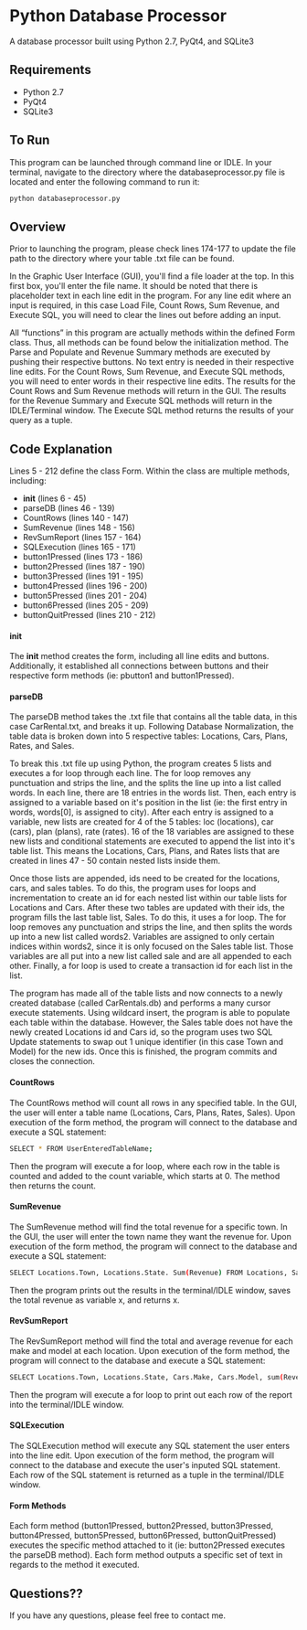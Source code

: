 # Python Database Processor

A database processor built using Python 2.7, PyQt4, and SQLite3

## Requirements
- Python 2.7
- PyQt4
- SQLite3

## To Run
This program can be launched through command line or IDLE. In your terminal, navigate to the directory where the databaseprocessor.py file is located and enter the following command to run it:
```sh
python databaseprocessor.py
```

## Overview
Prior to launching the program, please check lines 174-177 to update the file path to the directory where your table .txt file can be found.

In the Graphic User Interface (GUI), you'll find a file loader at the top. In this first box, you'll enter the file name. It should be noted that there is placeholder text in each line edit in the program. For any line edit where an input is required, in this case Load File, Count Rows, Sum Revenue, and Execute SQL, you will need to clear the lines out before adding an input.

All “functions” in this program are actually methods within the defined Form class. Thus, all methods can be found below the initialization method. The Parse and Populate and Revenue Summary methods are executed by pushing their respective buttons. No text entry is needed in their respective line edits. For the Count Rows, Sum Revenue, and Execute SQL methods, you will need to enter words in their respective line edits. The results for the Count Rows and Sum Revenue methods will return in the GUI. The results for the Revenue Summary and Execute SQL methods will return in the IDLE/Terminal window. The Execute SQL method returns the results of your query as a tuple.

## Code Explanation
Lines 5 - 212 define the class Form. Within the class are multiple methods, including:
- __init__ (lines 6 - 45)
- parseDB (lines 46 - 139)
- CountRows (lines 140 - 147)
- SumRevenue (lines 148 - 156)
- RevSumReport (lines 157 - 164)
- SQLExecution (lines 165 - 171)
- button1Pressed (lines 173 - 186)
- button2Pressed (lines 187 - 190)
- button3Pressed (lines 191 - 195)
- button4Pressed (lines 196 - 200)
- button5Pressed (lines 201 - 204)
- button6Pressed (lines 205 - 209)
- buttonQuitPressed (lines 210 - 212)

#### __init__
The __init__ method creates the form, including all line edits and buttons. Additionally, it established all connections between buttons and their respective form methods (ie: pbutton1 and button1Pressed). 

#### parseDB
The parseDB method takes the .txt file that contains all the table data, in this case CarRental.txt, and breaks it up. Following Database Normalization, the table data is broken down into 5 respective tables: Locations, Cars, Plans, Rates, and Sales.

To break this .txt file up using Python, the program creates 5 lists and executes a for loop through each line. The for loop removes any punctuation and strips the line, and the splits the line up into a list called words. In each line, there are 18 entries in the words list. Then, each entry is assigned to a variable based on it's position in the list (ie: the first entry in words, words[0], is assigned to city). After each entry is assigned to a variable, new lists are created for 4 of the 5 tables: loc (locations), car (cars), plan (plans), rate (rates). 16 of the 18 variables are assigned to these new lists and conditional statements are executed to append the list into it's table list. This means the Locations, Cars, Plans, and Rates lists that are created in lines 47 - 50 contain nested lists inside them.

Once those lists are appended, ids need to be created for the locations, cars, and sales tables. To do this, the program uses for loops and incrementation to create an id for each nested list within our table lists for Locations and Cars. After these two tables are updated with their ids, the program fills the last table list, Sales. To do this, it uses a for loop. The for loop removes any punctuation and strips the line, and then splits the words up into a new list called words2. Variables are assigned to only certain indices within words2, since it is only focused on the Sales table list. Those variables are all put into a new list called sale and are all appended to each other. Finally, a for loop is used to create a transaction id for each list in the list.

The program has made all of the table lists and now connects to a newly created database (called CarRentals.db) and performs a many cursor execute statements. Using wildcard insert, the program is able to populate each table within the database. However, the Sales table does not have the newly created Locations id and Cars id, so the program uses two SQL Update statements to swap out 1 unique identifier (in this case Town and Model) for the new ids. Once this is finished, the program commits and closes the connection.

#### CountRows
The CountRows method will count all rows in any specified table. In the GUI, the user will enter a table name (Locations, Cars, Plans, Rates, Sales). Upon execution of the form method, the program will connect to the database and execute a SQL statement:
```sh
SELECT * FROM UserEnteredTableName;
```
Then the program will execute a for loop, where each row in the table is counted and added to the count variable, which starts at 0. The method then returns the count.

#### SumRevenue
The SumRevenue method will find the total revenue for a specific town. In the GUI, the user will enter the town name they want the revenue for. Upon execution of the form method, the program will connect to the database and execute a SQL statement:
```sh
SELECT Locations.Town, Locations.State. Sum(Revenue) FROM Locations, Sales WHERE Locations.LID = Sales.LID AND Town = UserEnteredLocationName;
```
Then the program prints out the results in the terminal/IDLE window, saves the total revenue as variable x, and returns x.

#### RevSumReport
The RevSumReport method will find the total and average revenue for each make and model at each location. Upon execution of the form method, the program will connect to the database and execute a SQL statement:
```sh
SELECT Locations.Town, Locations.State, Cars.Make, Cars.Model, sum(Revenue) AS TotalRev, Round(Avg(Revenue), 2) AS AvgRev FROM Locations, Cars, Sales WHERE Locations.LID = Sales.LID AND Cars.CID = Sales.CID GROUP BY Locations.Town, Cars.Make, Cars.Model;
```
Then the program will execute a for loop to print out each row of the report into the terminal/IDLE window.

#### SQLExecution
The SQLExecution method will execute any SQL statement the user enters into the line edit. Upon execution of the form method, the program will connect to the database and execute the user's inputed SQL statement. Each row of the SQL statement is returned as a tuple in the terminal/IDLE window.

#### Form Methods
Each form method (button1Pressed, button2Pressed, button3Pressed, button4Pressed, button5Pressed, button6Pressed, buttonQuitPressed) executes the specific method attached to it (ie: button2Pressed executes the parseDB method). Each form method outputs a specific set of text in regards to the method it executed.

## Questions??
If you have any questions, please feel free to contact me.
